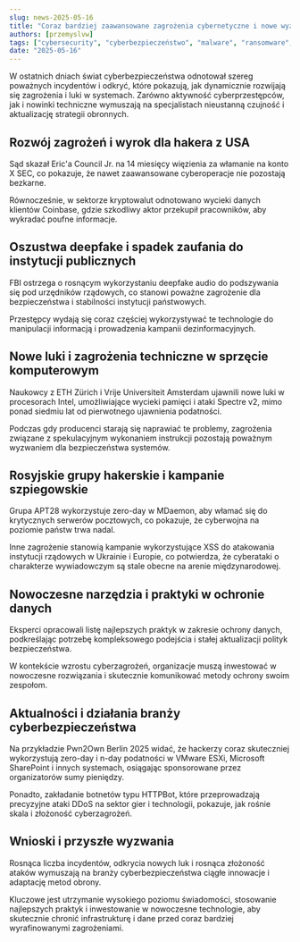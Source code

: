 ```yaml
---
slug: news-2025-05-16  
title: "Coraz bardziej zaawansowane zagrożenia cybernetyczne i nowe wyzwania dla branży bezpieczeństwa"  
authors: [przemyslvw]  
tags: ["cybersecurity", "cyberbezpieczeństwo", "malware", "ransomware", "vulnerabilities", "exploits", "privacy"]  
date: "2025-05-16"  
---
```


W ostatnich dniach świat cyberbezpieczeństwa odnotował szereg poważnych incydentów i odkryć, które pokazują, jak dynamicznie rozwijają się zagrożenia i luki w systemach. Zarówno aktywność cyberprzestępców, jak i nowinki techniczne wymuszają na specjalistach nieustanną czujność i aktualizację strategii obronnych.


## Rozwój zagrożeń i wyrok dla hakera z USA

Sąd skazał Eric'a Council Jr. na 14 miesięcy więzienia za włamanie na konto X SEC, co pokazuje, że nawet zaawansowane cyberoperacje nie pozostają bezkarne.

Równocześnie, w sektorze kryptowalut odnotowano wycieki danych klientów Coinbase, gdzie szkodliwy aktor przekupił pracowników, aby wykradać poufne informacje.


## Oszustwa deepfake i spadek zaufania do instytucji publicznych

FBI ostrzega o rosnącym wykorzystaniu deepfake audio do podszywania się pod urzędników rządowych, co stanowi poważne zagrożenie dla bezpieczeństwa i stabilności instytucji państwowych.

Przestępcy wydają się coraz częściej wykorzystywać te technologie do manipulacji informacją i prowadzenia kampanii dezinformacyjnych.


## Nowe luki i zagrożenia techniczne w sprzęcie komputerowym

Naukowcy z ETH Zürich i Vrije Universiteit Amsterdam ujawnili nowe luki w procesorach Intel, umożliwiające wycieki pamięci i ataki Spectre v2, mimo ponad siedmiu lat od pierwotnego ujawnienia podatności.

Podczas gdy producenci starają się naprawiać te problemy, zagrożenia związane z spekulacyjnym wykonaniem instrukcji pozostają poważnym wyzwaniem dla bezpieczeństwa systemów.


## Rosyjskie grupy hakerskie i kampanie szpiegowskie

Grupa APT28 wykorzystuje zero-day w MDaemon, aby włamać się do krytycznych serwerów pocztowych, co pokazuje, że cyberwojna na poziomie państw trwa nadal.

Inne zagrożenie stanowią kampanie wykorzystujące XSS do atakowania instytucji rządowych w Ukrainie i Europie, co potwierdza, że cyberataki o charakterze wywiadowczym są stale obecne na arenie międzynarodowej.


## Nowoczesne narzędzia i praktyki w ochronie danych

Eksperci opracowali listę najlepszych praktyk w zakresie ochrony danych, podkreślając potrzebę kompleksowego podejścia i stałej aktualizacji polityk bezpieczeństwa.

W kontekście wzrostu cyberzagrożeń, organizacje muszą inwestować w nowoczesne rozwiązania i skutecznie komunikować metody ochrony swoim zespołom.


## Aktualności i działania branży cyberbezpieczeństwa

Na przykładzie Pwn2Own Berlin 2025 widać, że hackerzy coraz skuteczniej wykorzystują zero-day i n-day podatności w VMware ESXi, Microsoft SharePoint i innych systemach, osiągając sponsorowane przez organizatorów sumy pieniędzy.

Ponadto, zakładanie botnetów typu HTTPBot, które przeprowadzają precyzyjne ataki DDoS na sektor gier i technologii, pokazuje, jak rośnie skala i złożoność cyberzagrożeń.


## Wnioski i przyszłe wyzwania

Rosnąca liczba incydentów, odkrycia nowych luk i rosnąca złożoność ataków wymuszają na branży cyberbezpieczeństwa ciągłe innowacje i adaptację metod obrony.

Kluczowe jest utrzymanie wysokiego poziomu świadomości, stosowanie najlepszych praktyk i inwestowanie w nowoczesne technologie, aby skutecznie chronić infrastrukturę i dane przed coraz bardziej wyrafinowanymi zagrożeniami.


